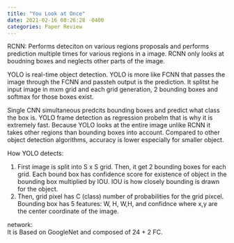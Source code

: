```yaml
---
title: "You Look at Once"
date: 2021-02-16 08:26:28 -0400
categories: Paper Review
---
```


RCNN: Performs deteciton on various regions proposals and performs prediction multiple times for various regions in a image.  RCNN only looks at boudning boxes and neglects other parts of the image.  


YOLO is real-time object detection.
YOLO is more like FCNN that passes the image through the FCNN and passteh output is the prediction.  It splitst he input image in mxm grid and each grid generation, 2 bounding boxes and softmax for those boxes exist.  


Single CNN simultaneous predcits bounding boxes and predict what class the box is.  YOLO frame detection as regression probelm that is why it is extremely fast.  Because YOLO looks at the entire image unlike RCNN it takes other regions than bounding boxes into  account.   Compared to other object detection algorithms, accuracy is lower especially for smaller object.

How YOLO detects:
  1. First image is split into S x S grid.  Then, it get 2 bounding boxes for each grid.  Each bound box has confidence score for existence of object in the bounding box multiplied by IOU.  IOU is how closely bounding is drawn for the object.  
  2. Then, grid pixel has C (class) number of probabilities for the grid pixcel.  Bounding box has 5 features: W, H, W,H, and confidnce where x,y are the center coordinate of the image.    

network:  
  It is Based on GoogleNet and composed of 24 + 2 FC.
  
